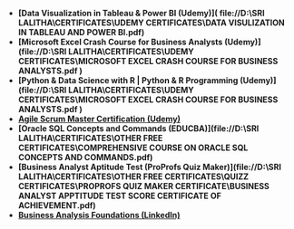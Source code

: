 - **[Data Visualization in Tableau & Power BI (Udemy)]( file://D:\\SRI LALITHA\CERTIFICATES\UDEMY CERTIFICATES\DATA VISULIZATION IN TABLEAU AND POWER BI.pdf)**
- **[Microsoft Excel Crash Course for Business Analysts (Udemy)](file://D:\\SRI LALITHA\CERTIFICATES\UDEMY CERTIFICATES\MICROSOFT EXCEL CRASH COURSE FOR BUSINESS ANALYSTS.pdf )**
- **[Python & Data Science with R | Python & R Programming (Udemy)](file://D:\\SRI LALITHA\CERTIFICATES\UDEMY CERTIFICATES\MICROSOFT EXCEL CRASH COURSE FOR BUSINESS ANALYSTS.pdf )**
- **[Agile Scrum Master Certification (Udemy)](file:///D:/SRI%20LALITHA/CERTIFICATES/UDEMY%20CERTIFICATES/AGILE%20SCRUM%20MASTER%20CERTIFICATION.pdf )**
- **[Oracle SQL Concepts and Commands (EDUCBA)](file://D:\\SRI LALITHA\CERTIFICATES\OTHER FREE CERTIFICATES\COMPREHENSIVE COURSE ON ORACLE SQL CONCEPTS AND COMMANDS.pdf)**
- **[Business Analyst Aptitude Test (ProProfs Quiz Maker)](file://D:\\SRI LALITHA\CERTIFICATES\OTHER FREE CERTIFICATES\QUIZZ CERTIFICATES\PROPROFS QUIZ MAKER CERTIFICATE\BUSINESS ANALYST APPTITUDE TEST SCORE CERTIFICATE OF ACHIEVEMENT.pdf)**
- **[Business Analysis Foundations (LinkedIn)](https://www.linkedin.com/learning/certificates/ad69369265900288282b12cf9cf3733458ff79d53e9df919467b543a78d89c0d)**
